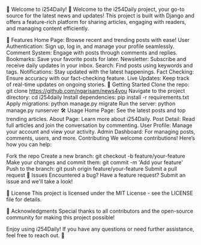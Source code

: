 🌟 Welcome to i254Daily! 🌟
Welcome to the i254Daily project, your go-to source for the latest news and updates! This project is built with Django and offers a feature-rich platform for sharing articles, engaging with readers, and managing content efficiently.

🎉 Features
Home Page: Browse recent and trending posts with ease!
User Authentication: Sign up, log in, and manage your profile seamlessly.
Comment System: Engage with posts through comments and replies.
Bookmarks: Save your favorite posts for later.
Newsletter: Subscribe and receive daily updates in your inbox.
Search: Find posts using keywords and tags.
Notifications: Stay updated with the latest happenings.
Fact Checking: Ensure accuracy with our fact-checking feature.
Live Updates: Keep track of real-time updates on ongoing stories.
🚀 Getting Started
Clone the repo: git clone https://github.com/ngarisam/news4you
Navigate to the project directory: cd i254daily
Install dependencies: pip install -r requirements.txt
Apply migrations: python manage.py migrate
Run the server: python manage.py runserver
🛠️ Usage
Home Page: See the latest posts and top trending articles.
About Page: Learn more about i254Daily.
Post Detail: Read full articles and join the conversation by commenting.
User Profile: Manage your account and view your activity.
Admin Dashboard: For managing posts, comments, users, and more.
Contributing
We welcome contributions! Here’s how you can help:

Fork the repo
Create a new branch: git checkout -b feature/your-feature
Make your changes and commit them: git commit -m 'Add your feature'
Push to the branch: git push origin feature/your-feature
Submit a pull request
🐞 Issues
Encountered a bug? Have a feature request? Submit an issue and we'll take a look!

📜 License
This project is licensed under the MIT License - see the LICENSE file for details.

🙏 Acknowledgments
Special thanks to all contributors and the open-source community for making this project possible!

Enjoy using i254Daily! If you have any questions or need further assistance, feel free to reach out. 🌟
